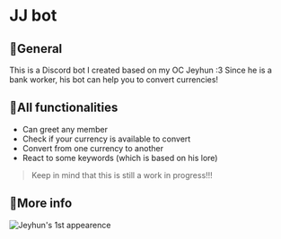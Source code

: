# JJ bot 
## 💸General
This is a Discord bot I created based on my OC Jeyhun :3 Since he is a bank worker, his bot can help you to convert currencies!
## 💸All functionalities
- Can greet any member
- Check if your currency is available to convert
- Convert from one currency to another
- React to some keywords (which is based on his lore)
>Keep in mind that this is still a work in progress!!!
## 💸More info
![Jeyhun's 1st appearence](jay1.jpeg)
